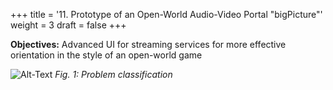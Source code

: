 +++
title = '11. Prototype of an Open-World Audio-Video Portal "bigPicture"'
weight = 3
draft = false
+++

**Objectives:** Advanced UI for streaming services for more effective orientation in the style of an open-world game


![Alt-Text](/img/p11.1.jpg)
*Fig. 1: Problem classification*

